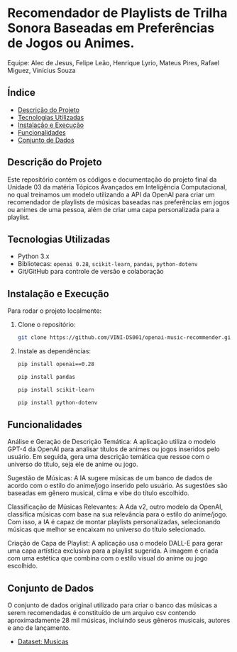 # Recomendador de Playlists de Trilha Sonora Baseadas em Preferências de Jogos ou Animes.

Equipe: Alec de Jesus, Felipe Leão, Henrique Lyrio, Mateus Pires, Rafael Miguez, Vinícius Souza

## Índice
- [Descrição do Projeto](#descrição-do-projeto)
- [Tecnologias Utilizadas](#tecnologias-utilizadas)
- [Instalação e Execução](#instalação-e-execução)
- [Funcionalidades](#funcionalidades)
- [Conjunto de Dados](#conjunto-de-dados)

## Descrição do Projeto

Este repositório contém os códigos e documentação do projeto final da Unidade 03 da matéria Tópicos Avançados em Inteligência Computacional, no qual treinamos um modelo utilizando a API da OpenAI para criar um recomendador de playlists de músicas baseadas nas preferências em jogos ou animes de uma pessoa, além de criar uma capa personalizada para a playlist.

## Tecnologias Utilizadas
- Python 3.x
- Bibliotecas: `openai 0.28`, `scikit-learn`, `pandas`, `python-dotenv`
- Git/GitHub para controle de versão e colaboração

## Instalação e Execução

Para rodar o projeto localmente:

1. Clone o repositório:
    ```bash
    git clone https://github.com/VINI-DS001/openai-music-recommender.git
    ```

2. Instale as dependências:
    ```bash
    pip install openai==0.28
    ```

    ```bash
    pip install pandas
    ```

    ```bash
    pip install scikit-learn
    ```

    ```bash
    pip install python-dotenv
    ```

## Funcionalidades

Análise e Geração de Descrição Temática:
A aplicação utiliza o modelo GPT-4 da OpenAI para analisar títulos de animes ou jogos inseridos pelo usuário. Em seguida, gera uma descrição temática que ressoe com o universo do título, seja ele de anime ou jogo.

Sugestão de Músicas:
A IA sugere músicas de um banco de dados de acordo com o estilo do anime/jogo inserido pelo usuário. As sugestões são baseadas em gênero musical, clima e vibe do título escolhido.

Classificação de Músicas Relevantes:
A Ada v2, outro modelo da OpenAI, classifica músicas com base na sua relevância para o estilo do anime/jogo. Com isso, a IA é capaz de montar playlists personalizadas, selecionando músicas que melhor se encaixam no universo do título selecionado.

Criação de Capa de Playlist:
A aplicação usa o modelo DALL-E para gerar uma capa artística exclusiva para a playlist sugerida. A imagem é criada com uma estética que combina com o estilo visual do anime ou jogo escolhido.

## Conjunto de Dados

O conjunto de dados original utilizado para criar o banco das músicas a serem recomendadas é constituído de um arquivo csv contendo aproximadamente 28 mil músicas, incluindo seus gêneros musicais, autores e ano de lançamento.

 - [Dataset: Musicas](https://www.kaggle.com/datasets/saurabhshahane/music-dataset-1950-to-2019)